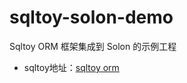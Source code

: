 # sqltoy-solon-demo

Sqltoy ORM 框架集成到 Solon 的示例工程

- sqltoy地址：[sqltoy orm](https://github.com/sagframe/sagacity-sqltoy)
